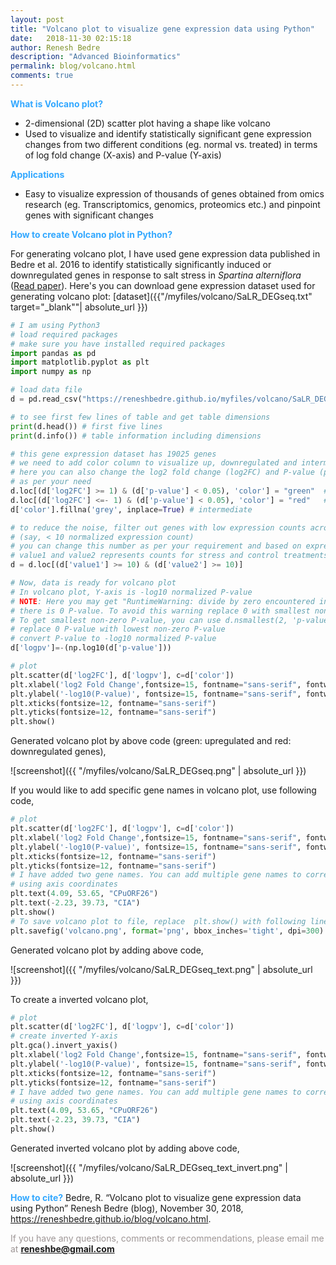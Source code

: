 ```yaml
---
layout: post
title: "Volcano plot to visualize gene expression data using Python"
date:   2018-11-30 02:15:18
author: Renesh Bedre
description: "Advanced Bioinformatics"
permalink: blog/volcano.html
comments: true
---
```


**<span style="color:#33a8ff">What is Volcano plot?</span>**
 - 2-dimensional (2D) scatter plot having a shape like volcano
 - Used to visualize and identify statistically significant gene expression changes from two different conditions (eg. normal vs. 
   treated) in terms of log fold change (X-axis) and P-value (Y-axis)
   
**<span style="color:#33a8ff">Applications</span>**   
 - Easy to visualize expression of thousands of genes obtained from omics research (eg. Transcriptomics, genomics, 
   proteomics etc.) and pinpoint genes with significant changes 
   
**<span style="color:#33a8ff">How to create Volcano plot in Python?</span>**

For generating volcano plot, I have used gene expression data published in Bedre et al. 2016 to identify statistically significantly
induced or downregulated genes in response to salt stress in <i>Spartina alterniflora</i> 
(<a href="https://bmcgenomics.biomedcentral.com/articles/10.1186/s12864-016-3017-3">Read paper</a>). 
Here's you can download gene expression dataset used for generating volcano plot: 
[dataset]({{"/myfiles/volcano/SaLR_DEGseq.txt" target="_blank""| absolute_url }})

```python
# I am using Python3
# load required packages
# make sure you have installed required packages
import pandas as pd
import matplotlib.pyplot as plt
import numpy as np

# load data file
d = pd.read_csv("https://reneshbedre.github.io/myfiles/volcano/SaLR_DEGseq.txt", sep="\t")

# to see first few lines of table and get table dimensions
print(d.head()) # first five lines
print(d.info()) # table information including dimensions

# this gene expression dataset has 19025 genes
# we need to add color column to visualize up, downregulated and intermediate genes
# here you can also change the log2 fold change (log2FC) and P-value (p-value) numbers 
# as per your need
d.loc[(d['log2FC'] >= 1) & (d['p-value'] < 0.05), 'color'] = "green"  # upregulated
d.loc[(d['log2FC'] <=- 1) & (d['p-value'] < 0.05), 'color'] = "red"   # downregulated
d['color'].fillna('grey', inplace=True) # intermediate

# to reduce the noise, filter out genes with low expression counts across treatments 
# (say, < 10 normalized expression count)
# you can change this number as per your requirement and based on expression unit 
# value1 and value2 represents counts for stress and control treatments respectively
d = d.loc[(d['value1'] >= 10) & (d['value2'] >= 10)]

# Now, data is ready for volcano plot
# In volcano plot, Y-axis is -log10 normalized P-value
# NOTE: Here you may get "RuntimeWarning: divide by zero encountered in log10" where 
# there is 0 P-value. To avoid this warning replace 0 with smallest non-zero P-value. 
# To get smallest non-zero P-value, you can use d.nsmallest(2, 'p-value')
# replace 0 P-value with lowest non-zero P-value
# convert P-value to -log10 normalized P-value
d['logpv']=-(np.log10(d['p-value']))

# plot 
plt.scatter(d['log2FC'], d['logpv'], c=d['color'])
plt.xlabel('log2 Fold Change',fontsize=15, fontname="sans-serif", fontweight="bold")
plt.ylabel('-log10(P-value)', fontsize=15, fontname="sans-serif", fontweight="bold")
plt.xticks(fontsize=12, fontname="sans-serif")
plt.yticks(fontsize=12, fontname="sans-serif")
plt.show()
```

Generated volcano plot by above code (green: upregulated and red: downregulated genes),

![screenshot]({{ "/myfiles/volcano/SaLR_DEGseq.png" | absolute_url }})

If you would like to add specific gene names in volcano plot, use following code,

```python
# plot 
plt.scatter(d['log2FC'], d['logpv'], c=d['color'])
plt.xlabel('log2 Fold Change',fontsize=15, fontname="sans-serif", fontweight="bold")
plt.ylabel('-log10(P-value)', fontsize=15, fontname="sans-serif", fontweight="bold")
plt.xticks(fontsize=12, fontname="sans-serif")
plt.yticks(fontsize=12, fontname="sans-serif")
# I have added two gene names. You can add multiple gene names to corresponding point  
# using axis coordinates
plt.text(4.09, 53.65, "CPuORF26")
plt.text(-2.23, 39.73, "CIA")
plt.show()
# To save volcano plot to file, replace  plt.show() with following line
plt.savefig('volcano.png', format='png', bbox_inches='tight', dpi=300)
```

Generated volcano plot by adding above code,

![screenshot]({{ "/myfiles/volcano/SaLR_DEGseq_text.png" | absolute_url }})

To create a inverted volcano plot,

```python
# plot 
plt.scatter(d['log2FC'], d['logpv'], c=d['color'])
# create inverted Y-axis
plt.gca().invert_yaxis()
plt.xlabel('log2 Fold Change',fontsize=15, fontname="sans-serif", fontweight="bold")
plt.ylabel('-log10(P-value)', fontsize=15, fontname="sans-serif", fontweight="bold")
plt.xticks(fontsize=12, fontname="sans-serif")
plt.yticks(fontsize=12, fontname="sans-serif")
# I have added two gene names. You can add multiple gene names to corresponding point  
# using axis coordinates
plt.text(4.09, 53.65, "CPuORF26")
plt.text(-2.23, 39.73, "CIA")
plt.show()
```

Generated inverted volcano plot by adding above code,

![screenshot]({{ "/myfiles/volcano/SaLR_DEGseq_text_invert.png" | absolute_url }})


**<span style="color:#33a8ff">How to cite?</span>**
Bedre, R. “Volcano plot to visualize gene expression data using Python” Renesh Bedre (blog), November 30, 2018, 
https://reneshbedre.github.io/blog/volcano.html.

<span style="color:#9e9696">If you have any questions, comments or recommendations, please email me at 
<b>reneshbe@gmail.com</b></span>
